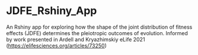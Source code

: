 # JDFE_Rshiny_App
An Rshiny app for exploring how the shape of the joint distribution of fitness effects (JDFE) determines the pleiotropic outcomes of evolution. Informed by work presented in Ardell and Kryazhimskiy eLife 2021 (https://elifesciences.org/articles/73250) 

